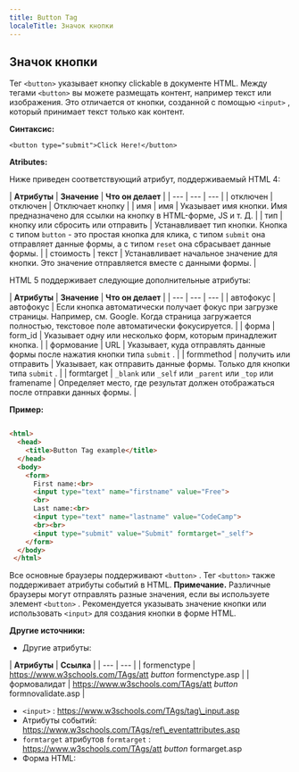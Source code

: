 ```yaml
---
title: Button Tag
localeTitle: Значок кнопки
---
```

## Значок кнопки

Тег `<button>` указывает кнопку clickable в документе HTML. Между тегами `<button>` вы можете размещать контент, например текст или изображения. Это отличается от кнопки, созданной с помощью `<input>` , который принимает текст только как контент.

**Синтаксис:**

`<button type="submit">Click Here!</button>`

**Atributes:**

Ниже приведен соответствующий атрибут, поддерживаемый HTML 4:

| **Атрибуты** | **Значение** | **Что он делает** | | --- | --- | --- | | отключен | отключен | Отключает кнопку | | имя | имя | Указывает имя кнопки. Имя предназначено для ссылки на кнопку в HTML-форме, JS и т. Д. | | тип | кнопку или сбросить или отправить | Устанавливает тип кнопки. Кнопка с типом `button` - это простая кнопка для клика, с типом `submit` она отправляет данные формы, а с типом `reset` она сбрасывает данные формы. | | стоимость | текст | Устанавливает начальное значение для кнопки. Это значение отправляется вместе с данными формы. |

HTML 5 поддерживает следующие дополнительные атрибуты:

| **Атрибуты** | **Значение** | **Что он делает** | | --- | --- | --- | | автофокус | автофокус | Если кнопка автоматически получает фокус при загрузке страницы. Например, см. Google. Когда страница загружается полностью, текстовое поле автоматически фокусируется. | | форма | form\_id | Указывает одну или несколько форм, которым принадлежит кнопка. | | формование | URL | Указывает, куда отправлять данные формы после нажатия кнопки типа `submit` . | | formmethod | получить или отправить | Указывает, как отправить данные формы. Только для кнопки типа `submit` . | | formtarget | `_blank` или `_self` или `_parent` или `_top` или framename | Определяет место, где результат должен отображаться после отправки данных формы. |

**Пример:**

```html

<html> 
  <head> 
    <title>Button Tag example</title> 
  </head> 
  <body> 
    <form> 
      First name:<br> 
      <input type="text" name="firstname" value="Free"> 
      <br> 
      Last name:<br> 
      <input type="text" name="lastname" value="CodeCamp"> 
      <br><br> 
      <input type="submit" value="Submit" formtarget="_self"> 
    </form> 
  </body> 
 </html> 
```

Все основные браузеры поддерживают `<button>` . Тег `<button>` также поддерживает атрибуты событий в HTML. **Примечание.** Различные браузеры могут отправлять разные значения, если вы используете элемент `<button>` . Рекомендуется указывать значение кнопки или использовать `<input>` для создания кнопки в форме HTML.

**Другие источники:**

*   Другие атрибуты:

| **Атрибуты** | **Ссылка** | | --- | --- | | formenctype | https://www.w3schools.com/TAgs/att _button_ formenctype.asp | | формовалидат | https://www.w3schools.com/TAgs/att _button_ formnovalidate.asp |

*   `<input>` : https://www.w3schools.com/TAgs/tag\_input.asp
*   Атрибуты событий: https://www.w3schools.com/TAgs/ref\_eventattributes.asp
*   `formtarget` атрибутов `formtarget` : https://www.w3schools.com/TAgs/att _button_ formarget.asp
*   Форма HTML: